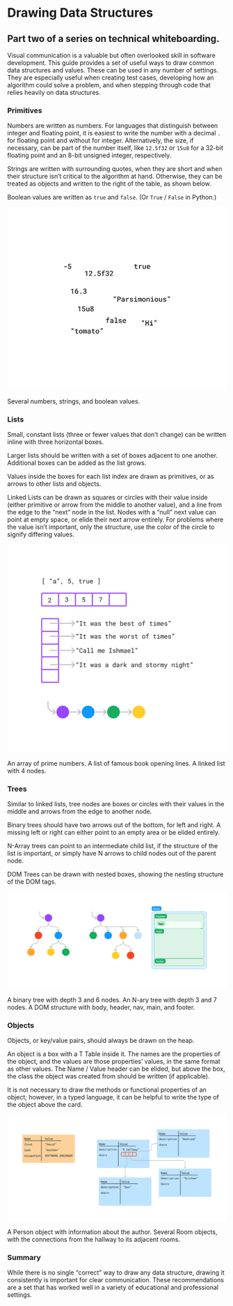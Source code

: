 # Drawing Data Structures

## Part two of a series on technical whiteboarding.

Visual communication is a valuable but often overlooked skill in software development. This guide provides a set of useful ways to draw common data structures and values. These can be used in any number of settings. They are especially useful when creating test cases, developing how an algorithm could solve a problem, and when stepping through code that relies heavily on data structures.

### Primitives

Numbers are written as numbers. For languages that distinguish between integer and floating point, it is easiest to write the number with a decimal `.` for floating point and without for integer. Alternatively, the size, if necessary, can be part of the number itself, like `12.5f32` or `15u8` for a 32-bit floating point and an 8-bit unsigned integer, respectively.

Strings are written with surrounding quotes, when they are short and when their structure isn’t critical to the algorithm at hand. Otherwise, they can be treated as objects and written to the right of the table, as shown below.

Boolean values are written as `true` and `false`. (Or `True` / `False` in Python.)

![Drawing numbers, booleans, & strings](../img/pt2primitives.png)


Several numbers, strings, and boolean values.

### Lists

Small, constant lists (three or fewer values that don’t change) can be written inline with three horizontal boxes.

Larger lists should be written with a set of boxes adjacent to one another. Additional boxes can be added as the list grows.

Values inside the boxes for each list index are drawn as primitives, or as arrows to other lists and objects.

Linked Lists can be drawn as squares or circles with their value inside (either primitive or arrow from the middle to another value), and a line from the edge to the “next” node in the list. Nodes with a “null” next value can point at empty space, or elide their next arrow entirely. For problems where the value isn’t important, only the structure, use the color of the circle to signify differing values.

![Drawing lists](../img/pt2lists.png)


An array of prime numbers. A list of famous book opening lines. A linked list with 4 nodes.

### Trees

Similar to linked lists, tree nodes are boxes or circles with their values in the middle and arrows from the edge to another node.

Binary trees should have two arrows out of the bottom, for left and right. A missing left or right can either point to an empty area or be elided entirely.

N-Array trees can point to an intermediate child list, if the structure of the list is important, or simply have N arrows to child nodes out of the parent node.

DOM Trees can be drawn with nested boxes, showing the nesting structure of the DOM tags.

![Drawing trees](../img/pt2trees.png)


A binary tree with depth 3 and 6 nodes. An N-ary tree with depth 3 and 7 nodes. A DOM structure with body, header, nav, main, and footer.

### Objects

Objects, or key/value pairs, should always be drawn on the heap.

An object is a box with a T Table inside it. The names are the properties of the object, and the values are those properties’ values, in the same format as other values. The Name / Value header can be elided, but above the box, the class the object was created from should be written (if applicable).

It is not necessary to draw the methods or functional properties of an object; however, in a typed language, it can be helpful to write the type of the object above the card.

![Drawing objects](../img/pt2objects.png)


A Person object with information about the author. Several Room objects, with the connections from the hallway to its adjacent rooms.

### Summary

While there is no single “correct” way to draw any data structure, drawing it consistently is important for clear communication. These recommendations are a set that has worked well in a variety of educational and professional settings.
